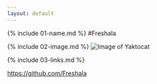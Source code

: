 ```yaml
---
layout: default
---
```


{% include 01-name.md %}
#Freshala
<br>

{% include 02-image.md %}
![**Image of Yaktocat**](https://octodex.github.com/images/yaktocat.png)
<br>

{% include 03-links.md %}

https://github.com/Freshala
